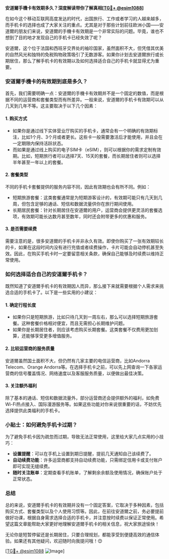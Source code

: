 **安道爾手機卡有效期多久？深度解读带你了解真相[[TG💪+ @esim1088](https://t.me/s/esim1088)]**

在如今这个移动互联网高度发达的时代，出国旅行、工作或者学习的人越来越多，而手机卡的选择也成了大家关注的重点。尤其是对于那些计划前往欧洲小国——安道爾的朋友们来说，安道爾的手機卡有效期是一个非常实际的问题。毕竟，谁也不想到了目的地才发现自己的手机卡已经失效了呢？

安道爾，这个位于法国和西班牙交界处的袖珍国家，虽然面积不大，但凭借其优美的自然风光和独特的免税购物政策吸引了无数游客。如果你计划去安道爾旅行或长期居住，那么了解手机卡的有效期以及如何选择适合自己的手机卡就显得尤为重要。

### 安道爾手機卡的有效期到底是多久？

首先，我们需要明确一点：安道爾的手機卡有效期并不是一个固定的数值，而是根据不同的运营商和套餐类型而有所差异。一般来说，安道爾的手机卡有效期可以从几天到几年不等。这主要取决于以下几个因素：

#### 1. **购买方式**
   - 如果你是通过线下实体营业厅购买的手机卡，通常会有一个明确的有效期标注，比如1个月、3个月或者更长。这些卡一般需要激活后才能使用，并且会在一定期限内保持活跃状态。
   - 而如果是通过线上购买的电子SIM卡（eSIM），则可以根据你的需求定制有效期。比如，短期旅行者可以选择7天、15天的套餐，而长期居住者则可以选择半年甚至一年以上的套餐。

#### 2. **套餐类型**
   不同的手机卡套餐提供的服务内容不同，因此有效期也会有所不同。例如：
   - 短期旅游套餐：这类套餐通常是为短期游客设计的，有效期可能只有几天到几周，但包含足够的通话、短信和数据流量供你在旅行期间使用。
   - 长期居民套餐：针对长期居住在安道爾的用户，运营商会提供更灵活的套餐选项，有效期可能长达数月甚至数年，同时还会附带更多的优惠和服务。

#### 3. **是否需要续费**
   需要注意的是，很多安道爾的手机卡并非永久有效。即使你购买了一张有效期较长的卡，如果在这段时间内没有进行充值或者续费操作，卡片可能会自动停机甚至失效。因此，在购买手机卡时一定要留意相关条款，确保自己能够及时续费以维持正常使用。

### 如何选择适合自己的安道爾手机卡？

既然知道了安道爾手机卡的有效期因人而异，那么接下来就需要根据个人需求来挑选合适的手机卡了。以下是一些实用的小建议：

#### 1. **确定行程长度**
   - 如果你只是短期旅游，比如只待几天到一周左右，那么可以选择短期旅游套餐。这种套餐价格相对便宜，而且无需担心长期维护问题。
   - 如果你是长期居住者，则应该考虑购买长期套餐。这类套餐不仅费用更加划算，还能够享受更多增值服务。

#### 2. **比较运营商的服务质量**
   安道爾虽然国土面积不大，但仍然有几家主要的电信运营商，比如Andorra Telecom、Orange Andorra等。在选择手机卡之前，可以先上网查询一下各家运营商的信号覆盖情况、网络速度以及客服服务质量，以便做出最佳决策。

#### 3. **关注额外福利**
   除了基本的通话、短信和数据流量外，部分运营商还会提供额外的福利，如免费Wi-Fi热点接入、国际漫游服务等。如果这些功能对你来说很重要的话，不妨优先选择提供此类福利的手机卡。

### 小贴士：如何避免手机卡过期？

为了避免手机卡因为疏忽而过期，导致无法正常使用，这里给大家几点实用的小技巧：

- **设置提醒**：可以在手机上设置到期日提醒，提前几天通知自己该续费了。
- **自动续费功能**：许多运营商都支持自动续费功能，只需绑定信用卡或支付账户即可实现无缝续费。
- **随时关注账单**：定期查看手机账单，了解剩余余额及使用情况，确保账户处于正常状态。

### 总结

总的来说，安道爾手机卡的有效期并没有一个固定答案，它取决于多种因素，包括购买方式、套餐类型以及个人使用习惯等。因此，在前往安道爾之前，务必要提前做好功课，根据自身需求选择合适的手机卡，并注意按时续费以保证正常使用。希望这篇文章能帮助大家更好地理解安道爾手机卡的相关信息，祝大家旅途愉快！

无论你是短暂停留还是长期居住，只要合理规划，都能享受到便捷高效的通信体验。如果还有其他疑问，欢迎随时向我提问哦！😊

[[TG💪+ @esim1088](https://t.me/s/esim1088) ![Image](https://i.postimg.cc/4NQfJmqS/Snipaste-2025-05-13-00-14-12.png)]
